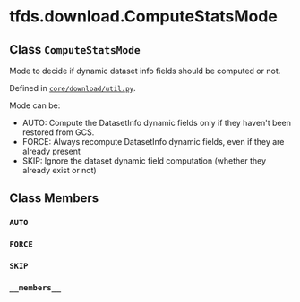 <div itemscope itemtype="http://developers.google.com/ReferenceObject">
<meta itemprop="name" content="tfds.download.ComputeStatsMode" />
<meta itemprop="path" content="Stable" />
<meta itemprop="property" content="AUTO"/>
<meta itemprop="property" content="FORCE"/>
<meta itemprop="property" content="SKIP"/>
<meta itemprop="property" content="__members__"/>
</div>

# tfds.download.ComputeStatsMode

## Class `ComputeStatsMode`

Mode to decide if dynamic dataset info fields should be computed or not.

Defined in [`core/download/util.py`](https://github.com/tensorflow/datasets/tree/master/tensorflow_datasets/core/download/util.py).

<!-- Placeholder for "Used in" -->

Mode can be:

* AUTO: Compute the DatasetInfo dynamic fields only if they haven't been
  restored from GCS.
* FORCE: Always recompute DatasetInfo dynamic  fields, even if they are
  already present
* SKIP: Ignore the dataset dynamic field computation (whether they already
  exist or not)

## Class Members

<h3 id="AUTO"><code>AUTO</code></h3>

<h3 id="FORCE"><code>FORCE</code></h3>

<h3 id="SKIP"><code>SKIP</code></h3>

<h3 id="__members__"><code>__members__</code></h3>

